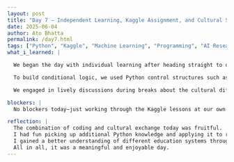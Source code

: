 ```yaml
---
layout: post
title: "Day 7 – Independent Learning, Kaggle Assignment, and Cultural Sharing"
date: 2025-06-04
author: Ato Bhatta
permalink: /day7.html
tags: ["Python", "Kaggle", "Machine Learning", "Programming", "AI Research", "Culture", "Education"]
what_i_learned: |

  We began the day with individual learning after heading straight to our labs. Our goals for this week were to finish the Kaggle lessons by Friday and gain a deeper understanding of Python. The modules provided an introduction to machine learning, Python foundations, and core programming principles.

  To build conditional logic, we used Python control structures such as `if`, `elif`, and `else` statements. Along with that, we practiced using built-in methods like `strip()`, `append()`, and `input()`. We also explored key data types including strings, integers, tuples, and dictionaries, and began understanding how datasets are used to train and evaluate machine learning models.

  We engaged in lively discussions during breaks about the cultural differences in education systems between our home countries and the United States. We exchanged stories about teaching methods, student life, and the pressures placed on students in different environments. These conversations were both eye-opening and fun.

blockers: |
  No blockers today—just working through the Kaggle lessons at our own pace and helping each other along the way.

reflection: |
  The combination of coding and cultural exchange today was fruitful.  
  I had fun picking up additional Python knowledge and applying it to real problems.  
  I gained a better understanding of different education systems through our cultural sharing.  
  All in all, it was a meaningful and enjoyable day.
---
```

